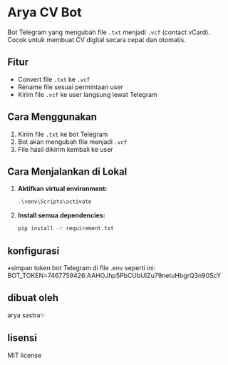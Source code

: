# Arya CV Bot

Bot Telegram yang mengubah file `.txt` menjadi `.vcf` (contact vCard).  
Cocok untuk membuat CV digital secara cepat dan otomatis.

## Fitur
- Convert file `.txt` ke `.vcf`
- Rename file sesuai permintaan user
- Kirim file `.vcf` ke user langsung lewat Telegram

## Cara Menggunakan
1. Kirim file `.txt` ke bot Telegram
2. Bot akan mengubah file menjadi `.vcf`
3. File hasil dikirim kembali ke user

## Cara Menjalankan di Lokal
1. **Aktifkan virtual environment:**
   ```bash
   .\venv\Scripts\activate
2. **Install semua dependencies:**
   ```bash
   pip install -r requirement.txt

## konfigurasi 
•simpan token bot Telegram di file .env seperti ini: 
BOT_TOKEN=7467759426:AAHOJhp5PbCUbUIZu79netuHbgrQ3n90ScY

## dibuat oleh 
arya sastra✨

## lisensi
MIT license 
